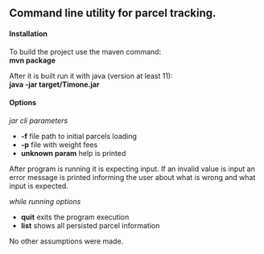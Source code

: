 <h2>Command line utility for parcel tracking.</h2>

<h4>Installation</h4>

To build the project use the maven command: 
<br>
<b>mvn package</b>

After it is built run it with java (version at least 11):<br>
<b>java -jar target/Timone.jar</b>

<h4>Options</h4>

<i>jar cli parameters</i>
<ul>
<li><b>-f</b> file path to initial parcels loading</li>
<li><b>-p</b> file with weight fees</li>
<li><b>unknown param</b> help is printed</li>
</ul>

After program is running it is expecting input.
If an invalid value is input an error message
 is printed informing the user about what is wrong and what input is expected.
 
<i>while running options</i>
<ul>
<li><b>quit</b> exits the program execution</li>
<li><b>list</b> shows all persisted parcel information</li>
</ul>

No other assumptions were made.
